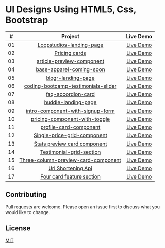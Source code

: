 # UI Designs Using HTML5, Css, Bootstrap

|  #  |                                                                Project                                                                |                                                     Live Demo                                                     |
| :-: | :-----------------------------------------------------------------------------------------------------------------------------------: | :---------------------------------------------------------------------------------------------------------------: |
| 01  |            [Loopstudios-landing-page](https://github.com/pavankalyan-codes/UI-Designs/tree/main/loopstudios-landing-page)             |               [Live Demo](https://pavankalyan-codes.github.io/UI-Designs/loopstudios-landing-page)                |
| 02  |                      [Pricing cards](https://github.com/pavankalyan-codes/UI-Designs/tree/main/Pricing%20cards)                       |                   [Live Demo](https://pavankalyan-codes.github.io/UI-Designs/Pricing%20cards/)                    |
| 03  |           [article-preview-component](https://github.com/pavankalyan-codes/UI-Designs/tree/main/article-preview-component)            |              [Live Demo](https://pavankalyan-codes.github.io/UI-Designs/article-preview-component/)               |
| 04  |            [base-apparel-coming-soon](https://github.com/pavankalyan-codes/UI-Designs/tree/main/base-apparel-coming-soon)             |               [Live Demo](https://pavankalyan-codes.github.io/UI-Designs/base-apparel-coming-soon/)               |
| 05  |                  [blogr-landing-page](https://github.com/pavankalyan-codes/UI-Designs/tree/main/blogr-landing-page)                   |                  [Live Demo](https://pavankalyan-codes.github.io/UI-Designs/blogr-landing-page/)                  |
| 06  | [coding-bootcamp-testimonials-slider](https://github.com/pavankalyan-codes/UI-Designs/tree/main/coding-bootcamp-testimonials-slider)  |         [Live Demo](https://pavankalyan-codes.github.io/UI-Designs/coding-bootcamp-testimonials-slider/)          |
| 07  |                  [faq-accordion-card](https://github.com/pavankalyan-codes/UI-Designs/tree/main/faq-accordion-card)                   |                  [Live Demo](https://pavankalyan-codes.github.io/UI-Designs/faq-accordion-card/)                  |
| 08  | [huddle-landing-page](https://github.com/pavankalyan-codes/UI-Designs/tree/main/huddle-landing-page-with-single-introductory-section) | [Live Demo](https://pavankalyan-codes.github.io/UI-Designs/huddle-landing-page-with-single-introductory-section/) |
| 09  |    [intro-component-with-signup-form](https://github.com/pavankalyan-codes/UI-Designs/tree/main/intro-component-with-signup-form)     |           [Live Demo](https://pavankalyan-codes.github.io/UI-Designs/intro-component-with-signup-form/)           |
| 10  |       [pricing-component-with-toggle](https://github.com/pavankalyan-codes/UI-Designs/tree/main/pricing-component-with-toggle)        |            [Live Demo](https://pavankalyan-codes.github.io/UI-Designs/pricing-component-with-toggle/)             |
| 11  |              [profile-card-component](https://github.com/pavankalyan-codes/UI-Designs/tree/main/profile-card-component)               |                [Live Demo](https://pavankalyan-codes.github.io/UI-Designs/profile-card-component/)                |
| 12  |         [Single-price-grid-component](https://github.com/pavankalyan-codes/UI-Designs/tree/main/single-price-grid-component)          |             [Live Demo](https://pavankalyan-codes.github.io/UI-Designs/single-price-grid-component/)              |
| 13  |        [Stats preview card component](https://github.com/pavankalyan-codes/UI-Designs/tree/main/stats-preview-card-component)         |             [Live Demo](https://pavankalyan-codes.github.io/UI-Designs/stats-preview-card-component/)             |
| 14  |            [Testimonial-grid-section](https://github.com/pavankalyan-codes/UI-Designs/tree/main/testimonials-grid-section)            |              [Live Demo](https://pavankalyan-codes.github.io/UI-Designs/testimonials-grid-section/)               |
| 15  | [Three-column-preview-card-component](https://github.com/pavankalyan-codes/UI-Designs/tree/main/three-column-preview-card-component)  |         [Live Demo](https://pavankalyan-codes.github.io/UI-Designs/three-column-preview-card-component/)          |
| 16  |                  [Url Shortening Api](https://github.com/pavankalyan-codes/UI-Designs/tree/main/url-shortening-api)                   |                        [Live Demo](https://vanillawebprojects.com/projects//relaxer-app/)                         |
| 17  |           [Four card feature section](https://github.com/pavankalyan-codes/UI-Designs/tree/main/four-card-feature-section)            |                  [Live Demo](https://pavankalyan-codes.github.io/UI-Designs/url-shortening-api/)                  |

## Contributing

Pull requests are welcome. Please open an issue first to discuss what you would like to change.

## License

[MIT](https://github.com/pavankalyan-codes/UI-Designs/blob/main/LICENSE/)
